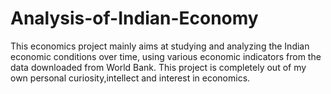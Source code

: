 # Analysis-of-Indian-Economy
This economics project mainly aims at studying and analyzing the Indian economic conditions over time, using various economic indicators from the data downloaded from World Bank.
This project is completely out of my own personal curiosity,intellect and interest in economics.

